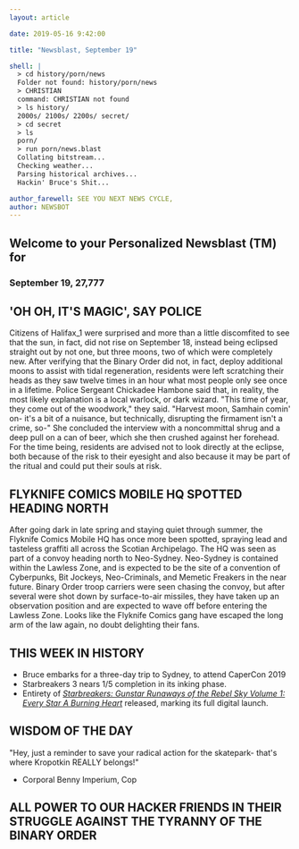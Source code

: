 ```yaml
---
layout: article

date: 2019-05-16 9:42:00

title: "Newsblast, September 19"

shell: |
  > cd history/porn/news
  Folder not found: history/porn/news
  > CHRISTIAN
  command: CHRISTIAN not found
  > ls history/
  2000s/ 2100s/ 2200s/ secret/
  > cd secret
  > ls
  porn/
  > run porn/news.blast
  Collating bitstream...
  Checking weather...
  Parsing historical archives...
  Hackin' Bruce's Shit...

author_farewell: SEE YOU NEXT NEWS CYCLE,
author: NEWSBOT
---
```


## Welcome to your Personalized Newsblast (TM) for
### September 19, 27,777

## 'OH OH, IT'S MAGIC', SAY POLICE
Citizens of Halifax_1 were surprised and more than a little discomfited to see that the sun, in fact, did not rise on September 18, instead being eclipsed straight out by not one, but three moons, two of which were completely new. After verifying that the Binary Order did not, in fact, deploy additional moons to assist with tidal regeneration, residents were left scratching their heads as they saw twelve times in an hour what most people only see once in a lifetime. Police Sergeant Chickadee Hambone said that, in reality, the most likely explanation is a local warlock, or dark wizard. "This time of year, they come out of the woodwork," they said. "Harvest moon, Samhain comin' on- it's a bit of a nuisance, but technically, disrupting the firmament isn't a crime, so-" She concluded the interview with a noncommittal shrug and a deep pull on a can of beer, which she then crushed against her forehead. For the time being, residents are advised not to look directly at the eclipse, both because of the risk to their eyesight and also because it may be part of the ritual and could put their souls at risk. 

## FLYKNIFE COMICS MOBILE HQ SPOTTED HEADING NORTH
After going dark in late spring and staying quiet through summer, the Flyknife Comics Mobile HQ has once more been spotted, spraying lead and tasteless graffiti all across the Scotian Archipelago. The HQ was seen as part of a convoy heading north to Neo-Sydney. Neo-Sydney is contained within the Lawless Zone, and is expected to be the site of a convention of Cyberpunks, Bit Jockeys, Neo-Criminals, and Memetic Freakers in the near future. Binary Order troop carriers were seen chasing the convoy, but after several were shot down by surface-to-air missiles, they have taken up an observation position and are expected to wave off before entering the Lawless Zone. Looks like the Flyknife Comics gang have escaped the long arm of the law again, no doubt delighting their fans. 

## THIS WEEK IN HISTORY
- Bruce embarks for a three-day trip to Sydney, to attend CaperCon 2019
- Starbreakers 3 nears 1/5 completion in its inking phase. 
- Entirety of [_Starbreakers: Gunstar Runaways of the Rebel Sky Volume 1: Every Star A Burning Heart_](/gallery/starbreakers1) released, marking its full digital launch.

## WISDOM OF THE DAY
"Hey, just a reminder to save your radical action for the skatepark- that's where Kropotkin REALLY belongs!"
- Corporal Benny Imperium, Cop

## ALL POWER TO OUR HACKER FRIENDS IN THEIR STRUGGLE AGAINST THE TYRANNY OF THE BINARY ORDER
